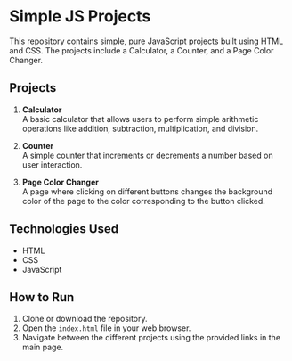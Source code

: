 # Simple JS Projects

This repository contains simple, pure JavaScript projects built using HTML and CSS. The projects include a Calculator, a Counter, and a Page Color Changer.

## Projects

1. **Calculator**  
   A basic calculator that allows users to perform simple arithmetic operations like addition, subtraction, multiplication, and division.

2. **Counter**  
   A simple counter that increments or decrements a number based on user interaction.

3. **Page Color Changer**  
   A page where clicking on different buttons changes the background color of the page to the color corresponding to the button clicked.

## Technologies Used
- HTML
- CSS
- JavaScript

## How to Run

1. Clone or download the repository.
2. Open the `index.html` file in your web browser.
3. Navigate between the different projects using the provided links in the main page.
